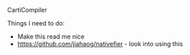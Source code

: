 CartiCompiler

Things I need to do: 
- Make this read me nice 
- https://github.com/jiahaog/nativefier - look into using this 
